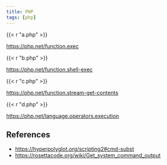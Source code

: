 ```yaml
---
title: PHP
tags: [php]
---
```


{{< r "a.php" >}}

<https://php.net/function.exec>

{{< r "b.php" >}}

<https://php.net/function.shell-exec>

{{< r "c.php" >}}

<https://php.net/function.stream-get-contents>

{{< r "d.php" >}}

<https://php.net/language.operators.execution>

## References

- <https://hyperpolyglot.org/scripting2#cmd-subst>
- <https://rosettacode.org/wiki/Get_system_command_output>
